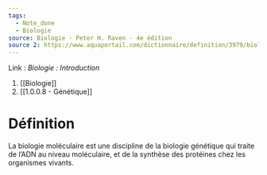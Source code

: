 ```yaml
---
tags:
  - Note_done
  - Biologie
source: Biologie - Peter H. Raven - 4e édition
source 2: https://www.aquaportail.com/dictionnaire/definition/3979/biologie-moleculaire
---
```


Link :
_Biologie : Introduction_
1. [[Biologie]]
2. [[1.0.0.8 - Génétique]]

# Définition
La biologie moléculaire est une discipline de la biologie génétique qui traite de l’ADN au niveau moléculaire, et de la synthèse des protéines chez les organismes vivants.